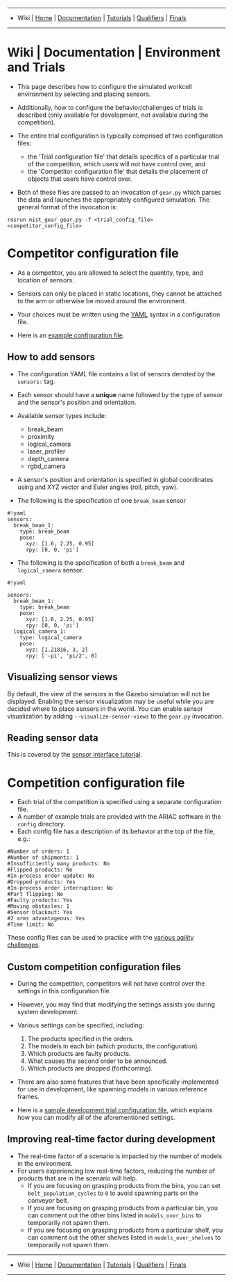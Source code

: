 -------------------------------------------------
- Wiki | [Home](../../README.md) | [Documentation](../documentation/documentation.md) | [Tutorials](../tutorials/tutorials.md) | [Qualifiers](../qualifiers/qualifier.md) | [Finals](../finals/finals.md)
-------------------------------------------------

# Wiki | Documentation | Environment and Trials
- This page describes how to configure the simulated workcell environment by selecting and placing sensors.
- Additionally, how to configure the behavior/challenges of trials is described (only available for development, not available during the competition).
- The entire trial configuration is typically comprised of two configuration files:
   - the 'Trial configuration file' that details specifics of a particular trial of the competition, which users will not have control over, and
   - the 'Competitor configuration file' that details the placement of objects that users have control over.

- Both of these files are passed to an invocation of `gear.py` which parses the data and launches the appropriately configured simulation. The general format of the invocation is:


```
rosrun nist_gear gear.py -f <trial_config_file> <competitor_config_file>
```



# Competitor configuration file

* As a competitor, you are allowed to select the quantity, type, and location of sensors.
* Sensors can only be placed in static locations, they cannot be attached to the arm or otherwise be moved around the environment.

* Your choices must be written using the [YAML](http://yaml.org/) syntax in a configuration file.
* Here is an [example configuration file](https://github.com/usnistgov/ARIAC/blob/master/nist_gear/config/sample_user_config.yaml).

## How to add sensors

* The configuration YAML file contains a list of sensors denoted by the ``sensors:`` tag.
* Each sensor should have a **unique** name followed by the type of sensor and the sensor's position and orientation.

* Available sensor types include:
  * break_beam
  * proximity
  * logical_camera
  * laser_profiler
  * depth_camera
  * rgbd_camera
* A sensor's position and orientation is specified in global coordinates using and XYZ vector and Euler angles (roll, pitch, yaw).

* The following is the specification of one `break_beam` sensor


```
#!yaml
sensors:
  break_beam_1:
    type: break_beam
    pose:
      xyz: [1.6, 2.25, 0.95]
      rpy: [0, 0, 'pi']
```

* The following is the specification of both a `break_beam` and `logical_camera` sensor.

```
#!yaml

sensors:
  break_beam_1:
    type: break_beam
    pose:
      xyz: [1.6, 2.25, 0.95]
      rpy: [0, 0, 'pi']
  logical_camera_1:
    type: logical_camera
    pose:
      xyz: [1.21816, 3, 2]
      rpy: ['-pi', 'pi/2', 0]
```

## Visualizing sensor views
By default, the view of the sensors in the Gazebo simulation will not be displayed.
Enabling the sensor visualization may be useful while you are decided where to place sensors in the world.
You can enable sensor visualization by adding `--visualize-sensor-views` to the `gear.py` invocation.

## Reading sensor data
This is covered by the [sensor interface tutorial](../tutorials/sensor_interface.md).

# Competition configuration file
- Each trial of the competition is specified using a separate configuration file.
- A number of example trials are provided with the ARIAC software in the `config` directory.
- Each config file has a description of its behavior at the top of the file, e.g.:

```
#Number of orders: 1
#Number of shipments: 1
#Insufficiently many products: No
#Flipped products: No
#In-process order update: No
#Dropped products: Yes
#In-process order interruption: No
#Part flipping: No
#Faulty products: Yes
#Moving obstacles: 1
#Sensor blackout: Yes
#2 arms advantageous: Yes
#Time limit: No
```

These config files can be used to practice with the [various agility challenges](agility_challenges.md).

## Custom competition configuration files
- During the competition, competitors will not have control over the settings in this configuration file. 
- However, you may find that modifying the settings assists you during system development.
- Various settings can be specified, including:
  1. The products specified in the orders.
  2. The models in each bin (which products, the configuration).
  3. Which products are faulty products.
  4. What causes the second order to be announced.
  5. Which products are dropped (forthcoming).

- 
  There are also some features that have been specifically implemented for use in development, like spawning models in various reference frames.


- Here is a [sample development trial configuration file](https://github.com/usnistgov/ARIAC/blob/master/nist_gear/config/example_custom_config.yaml), which explains how you can modify all of the aforementioned settings.


## Improving real-time factor during development

- The real-time factor of a scenario is impacted by the number of models in the environment.
- For users experiencing low real-time factors, reducing the number of products that are in the scenario will help.
  - If you are focusing on grasping products from the bins, you can set `belt_population_cycles` to `0` to avoid spawning parts on the conveyor belt.
  - If you are focusing on grasping products from a particular bin, you can comment out the other bins listed in `models_over_bins` to temporarily not spawn them.
  - If you are focusing on grasping products from a particular shelf, you can comment out the other shelves listed in `models_over_shelves` to temporarily not spawn them.

-------------------------------------------------
- Wiki | [Home](../../README.md) | [Documentation](../documentation/documentation.md) | [Tutorials](../tutorials/tutorials.md) | [Qualifiers](../qualifiers/qualifier.md) | [Finals](../finals/finals.md)

-------------------------------------------------

